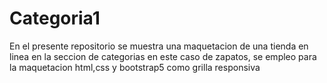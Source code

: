 # Categoria1

En el presente repositorio se muestra una maquetacion de una tienda en linea en la seccion de categorias en este caso de zapatos, se empleo para la maquetacion html,css y bootstrap5 como grilla responsiva

